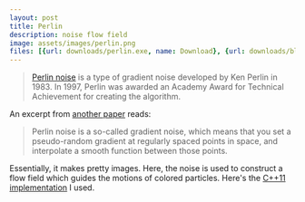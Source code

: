 ```yaml
---
layout: post
title: Perlin
description: noise flow field
image: assets/images/perlin.png
files: [{url: downloads/perlin.exe, name: Download}, {url: downloads/blackperlin.exe, name: B&W version}, {url: downloads/altperlin.exe, name: Alternate version}]
---
```


<dl><blockquote><a href="http://mrl.nyu.edu/~perlin/paper445.pdf">Perlin noise</a> is a type of gradient noise developed by Ken Perlin in 1983. In 1997, Perlin was awarded an Academy Award for Technical Achievement for creating the algorithm.</blockquote></dl>

An excerpt from [another paper](http://staffwww.itn.liu.se/%7Estegu/simplexnoise/simplexnoise.pdf) reads:

<dl><blockquote>Perlin noise is a so-called gradient noise, which means that you set a pseudo-random gradient at regularly spaced points in space, and interpolate a smooth function between those points.</blockquote></dl>

Essentially, it makes pretty images. Here, the noise is used to construct a flow field which guides the motions of colored particles.
Here's the [C++11 implementation](https://github.com/sol-prog/Perlin_Noise) I used.

 
